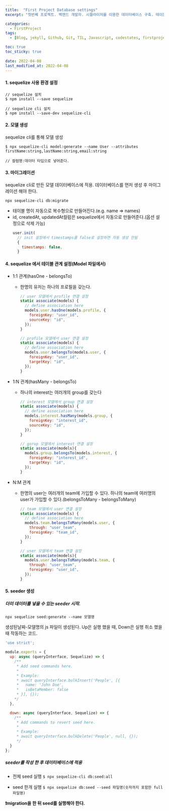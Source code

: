 ```yaml
---
title:  "First Project Database settings"
excerpt: "첫번째 프로젝트. 백엔드 개발자. 시퀄라이저를 이용한 데이터베이스 구축. 테이블 간 관계설정"

categories:
  - FirstProject
tags:
  - [Blog, jekyll, Github, Git, TIL, Javascript, codestates, firstproject, 첫번째 프로젝트, 코드스테이츠, 백엔드, 프론트엔드, Database, sequelize, sequelize-cli, seed, migration, 시퀄라이즈, 마이그레이션, 시드, mysql, 시퀄라이즈 관계설정,모델 생성, 시퀄라이즈 사용 방법]

toc: true
toc_sticky: true
 
date: 2022-04-08
last_modified_at: 2022-04-08
---
```


#### 1. sequelize 사용 환경 설정
```
// sequelize 설치
$ npm install --save sequelize

// sequelize cli 설치
$ npm install --save-dev sequelize-cli
```

#### 2. 모델 생성
sequelize cli를 통해 모델 생성

```
$ npx sequelize-cli model:generate --name User --attributes firstName:string,lastName:string,email:string

// 컬럼명:데이터 타입으로 넣어준다.
```

#### 3. 마이그레이션
sequelize cli로 만든 모델 데이터베이스에 적용. 데이터베이스를 먼저 생성 후 마이그레이션 해야 한다. 
```
npx sequelize-cli db:migrate
```

* 테이블 명이 자동으로 복수형으로 만들어진다.(e.g. name => names)
* id, createdAt, updatedAt컬럼은 sequelize에서 자동으로 만들어준다.(옵션 설정으로 삭제 가능)
  ```javascript
  user.init(
    // init 설정에서 timestamps를 false로 설정하면 자동 생성 안됨
    {
      timestamps: false,
    }
  ```

#### 4. sequelize 에서 테이블 관계 설정(Model 파일에서)
  * 1:1 관계(hasOne - belongsTo)
    * 한명의 유저는 하나의 프로필을 갖는다.
      ```javascript
      // user 모델에서 profile 연결 설정
      static associate(models) {
        // define association here
        models.user.hasOne(models.profile, {
          foreignKey: "user_id",
          sourceKey: "id",
        });
      }

      // profile 모델에서 user 연결 설정
      static associate(models) {
        // define association here
        models.user.belongsTo(models.user, {
          foreignKey: "user_id",
          targetKey: "id",
        });
      }
      ```

  * 1:N 관계(hasMany - belongsTo)
    * 하나의 interest는 여러개의 group를 갖는다
      ```javascript
      // interest 모델에서 group 연결 설정
      static associate(models) {
        // define association here
        models.interest.hasMany(models.group, {
          foreignKey: "interest_id",
          sourceKey: "id",
        });
      }

      // gorup 모델에서 interest 연결 설정
      static associate(models){
        models.group.belongsTo(models.interest, {
          foreignKey: "interest_id",
          targetKey: "id",
        });
      }
      ```

  * N:M 관계
    * 한명의 user는 여러개의 team에 가입할 수 있다. 하나의 team에 여러명의 user가 가입할 수 있다.(belongsToMany - belongsToMany)
      ```javascript
      // team 모델에서 user 연결 설정
      static associate(models) {
        // define association here
        models.team.belongsToMany(models.user, {
          through: "user_team",
          foreignKey: "team_id",
        });
      }

      // user 모델에서 team 연결 설정
      static associate(models){
        models.user.belongsToMany(models.team, {
          through: "user_team",
          foreignKey: "user_id",
        });
      }
      ```

#### 5. seeder 생성
##### 더미 데이터를 넣을 수 있는 seeder 시작.
```
npx sequelize seed:generate --name 모델명
```

생성된날짜-모델명의 js 파일이 생성된다. Up은 실행 했을 때, Down은 실행 취소 했을 때 작동하는 코드.

```javascript
'use strict';

module.exports = {
  up: async (queryInterface, Sequelize) => {
    /**
     * Add seed commands here.
     *
     * Example:
     * await queryInterface.bulkInsert('People', [{
     *   name: 'John Doe',
     *   isBetaMember: false
     * }], {});
    */
  },

  down: async (queryInterface, Sequelize) => {
    /**
     * Add commands to revert seed here.
     *
     * Example:
     * await queryInterface.bulkDelete('People', null, {});
     */
  }
};
```

##### seeder를 작성 한 후 데이터베이스에 적용


* 전체 seed 실행
`$ npx sequelize-cli db:seed:all`

* seed 한개 실행
`$ npx sequelize db:seed --seed 파일명(숫자까지 포함한 full 파일명)`

**:exclamation:migration을 한 뒤 seed를 실행해야 한다.**